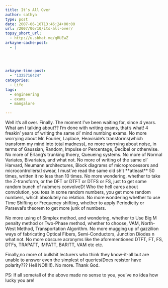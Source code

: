 ```yaml
---
title: It’s All Over
author: sathya
type: post
date: 2007-06-10T13:46:24+00:00
url: /2007/06/10/its-all-over/
topsy_short_url:
  - http://u.sbhat.me/qRUEwZ
arkayne-cache-post:
  - |
    
    
    
    
arkayne-time-post:
  - "1325716424"
categories:
  - Life
tags:
  - engineering
  - exams
  - mangalore

---
```

Well it&#8217;s all over. Finally. The moment I&#8217;ve been waiting for, since 4 years. What am I talking about?? I&#8217;m done with writing exams, that&#8217;s what! 4 freakin&#8217; years of writing the same ol&#8217; mind numbing exams. No more worrying about Mr. Fourier, Laplace, Heaviside&#8217;s transforms(which transform my mind into total madness), no more worrying about noise, in terms of Gaussian, Random, Impulse or Percentage, Decibel or otherwise. No more of Erlang&#8217;s trunking thoery, Queueing systems. No more of Normal Variates, Bivariates, and what not. No more of writing of the same ol&#8217; Harvard, Neumann architectures, Block diagrams of microprocessors and microcontrollers(I swear, I must&#8217;ve read the same old sh!t \*\*atleast\*\* 50 times, written it no less than 10 times. No more wondering, whether to take the Z-transform, or the DFT or DTFT or DTFS or FS, just to get some random bunch of nubmers convolveD! Who the hell cares about convolution, you toss in some random numbers, you get more random numbers, which absolutely no relation. No more wondering whether to use Time Shifting or Frequency shifting, whether to apply Periodicity or Parseval&#8217;s theorem to get more junk of numbers.

No more using of Simplex method, and wondering, whether to Use Big M penalty method or Two-Phase method, whether to choose, VAM, North-West Method, Transportation Algorithm. No more mugging up of gazzilion ways of fabricating Optical Fibers, Semi-Conductors, Junction Diodes n what not. No more obscure acronyms like the aforementioned DTFT, FT, FS, DTFs, TRAPATT, IMPATT, BARITT, VAM etc etc.

Finally,no more of bullshit lecturers who think they know-it-all but are unable to answer even the simplest of queries(Does resistor have polarity??? Hell NO!!!!!). No more. Thank God.

PS: If all some/all of the above made no sense to you, you&#8217;ve no idea how lucky you are!
